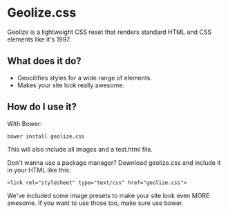 # Geolize.css #

Geolize is a lightweight CSS reset that renders standard HTML and CSS elements like it's 1997.

What does it do?
------
* Geocitifies styles for a wide range of elements.
* Makes your site look really awesome.

How do I use it?
------
With Bower:

`bower install geolize.css`

This will also include all images and a test.html file.

Don't wanna use a package manager? Download geolize.css and include it in your HTML like this:

`<link rel="stylesheet" type="text/css" href="geolize.css">`

We've included some image presets to make your site look even MORE awesome. If you want to use those too, make sure use bower.
